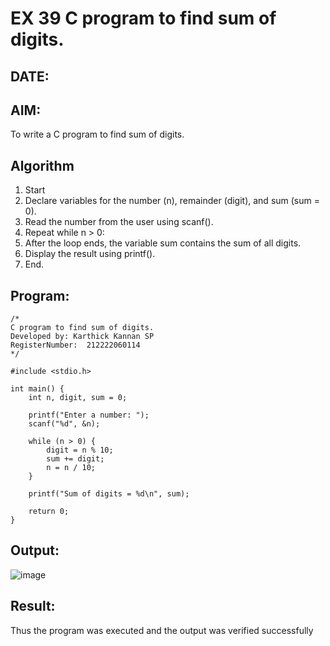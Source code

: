 # EX 39 C program to find sum of digits.
## DATE:
## AIM:
To write a C program to find sum of digits.


## Algorithm
1. Start 
2. Declare variables for the number (n), remainder (digit), and sum (sum = 0).
3. Read the number from the user using scanf().
4. Repeat while n > 0:
5. After the loop ends, the variable sum contains the sum of all digits.
6. Display the result using printf().  
7. End.

## Program:
```
/*
C program to find sum of digits.
Developed by: Karthick Kannan SP
RegisterNumber:  212222060114
*/

#include <stdio.h>

int main() {
    int n, digit, sum = 0;

    printf("Enter a number: ");
    scanf("%d", &n);

    while (n > 0) {
        digit = n % 10;
        sum += digit;
        n = n / 10;
    }

    printf("Sum of digits = %d\n", sum);

    return 0;
}
```

## Output:

![image](https://github.com/user-attachments/assets/5379dc90-59bc-4083-bd55-859ac2356248)



## Result:
Thus the program was executed and the output was verified successfully
